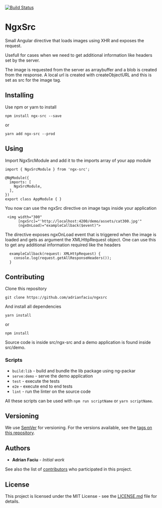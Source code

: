[![Build Status](https://travis-ci.org/adrianfaciu/ngxSrc.svg?branch=master)](https://travis-ci.org/adrianfaciu/ngxSrc)

# NgxSrc

Small Angular directive that loads images using XHR and exposes the request.

Usefull for cases when we need to get additional information like headers set by the server.

The image is requested from the server as arraybuffer and a blob is created from the response. A local url is created with createObjectURL and this is set as src for the image tag.

## Installing

Use npm or yarn to install
```
npm install ngx-src --save
```
or
```
yarn add ngx-src --prod
```
## Using

Import NgxSrcModule and add it to the imports array of your app module
```
import { NgxSrcModule } from 'ngx-src';

@NgModule({
  imports: [
    NgxSrcModule,
  ],
})
export class AppModule { }
```

You now can use the ngxSrc directive on image tags inside your application
```
 <img width="300"
      [ngxSrc]="'http://localhost:4200/demo/assets/cat300.jpg'"
      (ngxOnLoad)="exampleCallback($event)">
```

The directive exposes ngxOnLoad event that is triggered when the image is loaded and gets as argument the XMLHttpRequest object. One can use this to get any additional information required like the headers
```
  exampleCallback(request: XMLHttpRequest) {
    console.log(request.getAllResponseHeaders());
  }
```

## Contributing

Clone this repository
```
git clone https://github.com/adrianfaciu/ngxsrc
```
And install all dependencies
```
yarn install
```
or
```
npm install
```
Source code is inside src/ngx-src and a demo application is found inside src/demo.

### Scripts
- ```build:lib```   - build and bundle the lib package using ng-packar
- ```serve:demo```  - serve the demo application
- ```test```        - execute the tests
- ```e2e```         - execute end to end tests
- ```lint```        - run the linter on the source code

All these scripts can be used with ```npm run scriptName``` or ```yarn scriptName```.


## Versioning

We use [SemVer](http://semver.org/) for versioning. For the versions available, see the [tags on this repository](https://github.com/adrianfaciu/ngxsrc/tags). 

## Authors

* **Adrian Faciu** - *Initial work*

See also the list of [contributors](https://github.com/adrianfaciu/ngxsrc/contributors) who participated in this project.

## License

This project is licensed under the MIT License - see the [LICENSE.md](LICENSE.md) file for details.
